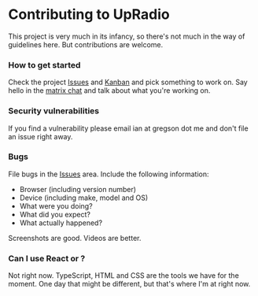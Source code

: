 # Contributing to UpRadio

This project is very much in its infancy, so there's not much in the way of guidelines here. But contributions are welcome.

### How to get started

Check the project [Issues](https://github.com/iangregson/upradio/issues) and [Kanban](https://github.com/users/iangregson/projects/1) and pick something to work on. Say hello in the [matrix chat](https://matrix.to/#/!tabwwSGkCTKBdIJgVw:matrix.org?via=matrix.org) and talk about what you're working on.

### Security vulnerabilities

If you find a vulnerability please email ian at gregson dot me and don't file an issue right away.

### Bugs

File bugs in the [Issues](https://github.com/iangregson/upradio/issues) area. Include the following information:

* Browser (including version number)
* Device (including make, model and OS)
* What were you doing?
* What did you expect?
* What actually happened?

Screenshots are good. Videos are better.

### Can I use React or <insert other framework here>?

Not right now. TypeScript, HTML and CSS are the tools we have for the moment. One day that might be different, but that's where I'm at right now.
